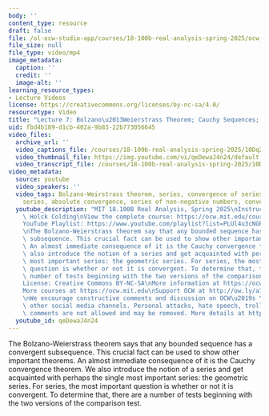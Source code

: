 ```yaml
---
body: ''
content_type: resource
draft: false
file: /ol-ocw-studio-app/courses/18-100b-real-analysis-spring-2025/ocw_18100b-lec07-2025feb27_360p_16_9.mp4
file_size: null
file_type: video/mp4
image_metadata:
  caption: ''
  credit: ''
  image-alt: ''
learning_resource_types:
- Lecture Videos
license: https://creativecommons.org/licenses/by-nc-sa/4.0/
resourcetype: Video
title: "Lecture 7: Bolzano\u2013Weierstrass Theorem; Cauchy Sequences; Series"
uid: fbd4b189-d1cb-402a-9b83-22b773056645
video_files:
  archive_url: ''
  video_captions_file: /courses/18-100b-real-analysis-spring-2025/10Dq22CPUdN2svx5ecyAguimSSOghU8JX_transcript.webvtt
  video_thumbnail_file: https://img.youtube.com/vi/qeDewaJ4n24/default.jpg
  video_transcript_file: /courses/18-100b-real-analysis-spring-2025/10Dq22CPUdN2svx5ecyAguimSSOghU8JX_transcript.pdf
video_metadata:
  source: youtube
  video_speakers: ''
  video_tags: Bolzano-Weirstrass theorem, series, convergence of series, geometric
    series, absolute convergence, series of non-negative numbers, convergence tests
  youtube_description: "MIT 18.100B Real Analysis, Spring 2025\nInstructor: Tobias\
    \ Holck Colding\nView the complete course: https://ocw.mit.edu/courses/18-100b-real-analysis-spring-2025/\n\
    YouTube Playlist: https://www.youtube.com/playlist?list=PLUl4u3cNGP62Ie7F_tTAhhXoX5_Cl8meG\n\
    \nThe Bolzano-Weierstrass theorem say that any bounded sequence has a convergent\
    \ subsequence. This crucial fact can be used to show other important theorems.\
    \ An almost immediate consequence of it is the Cauchy convergence theorem. We\
    \ also introduce the notion of a series and get acquainted with perhaps the single\
    \ most important series: the geometric series. For series, the most important\
    \ question is whether or not it is convergent. To determine that, there are a\
    \ number of tests beginning with the two versions of the comparison test.\n\n\
    License: Creative Commons BY-NC-SA\nMore information at https://ocw.mit.edu/terms\n\
    More courses at https://ocw.mit.edu\nSupport OCW at http://ow.ly/a1If50zVRlQ\n\
    \nWe encourage constructive comments and discussion on OCW\u2019s YouTube and\
    \ other social media channels. Personal attacks, hate speech, trolling, and inappropriate\
    \ comments are not allowed and may be removed. More details at https://ocw.mit.edu/comments.\n"
  youtube_id: qeDewaJ4n24
---
```

The Bolzano-Weierstrass theorem says that any bounded sequence has a convergent subsequence. This crucial fact can be used to show other important theorems. An almost immediate consequence of it is the Cauchy convergence theorem. We also introduce the notion of a series and get acquainted with perhaps the single most important series: the geometric series. For series, the most important question is whether or not it is convergent. To determine that, there are a number of tests beginning with the two versions of the comparison test.